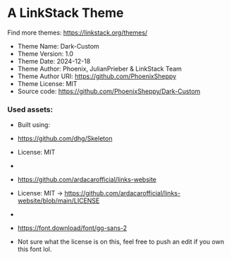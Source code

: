 # A LinkStack Theme
Find more themes: https://linkstack.org/themes/
                                                                                                                                                                         
*	Theme Name: Dark-Custom
*	Theme Version: 1.0
*	Theme Date: 2024-12-18
*	Theme Author: Phoenix, JulianPrieber & LinkStack Team
*	Theme Author URI: https://github.com/PhoenixSheppy
*	Theme License: MIT
*	Source code: https://github.com/PhoenixSheppy/Dark-Custom


### Used assets:
* Built using:
* https://github.com/dhg/Skeleton
* License: MIT

*
* https://github.com/ardacarofficial/links-website
* License: MIT -> https://github.com/ardacarofficial/links-website/blob/main/LICENSE

*
* https://font.download/font/gg-sans-2
* Not sure what the license is on this, feel free to push an edit if you own this font lol.